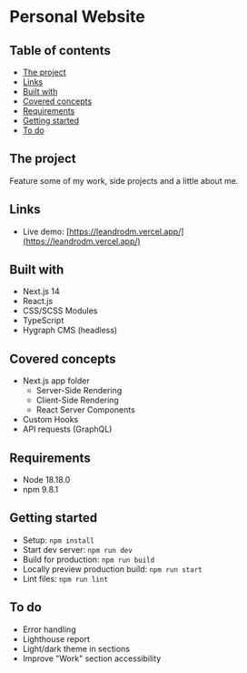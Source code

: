 # Personal Website

## Table of contents

- [The project](#the-project)
- [Links](#links)
- [Built with](#built-with)
- [Covered concepts](#covered-concepts)
- [Requirements](#requirements)
- [Getting started](#getting-started)
- [To do](#to-do)

## The project

Feature some of my work, side projects and a little about me.

## Links

- Live demo: [https://leandrodm.vercel.app/](https://leandrodm.vercel.app/)

## Built with

- Next.js 14
- React.js
- CSS/SCSS Modules
- TypeScript
- Hygraph CMS (headless)

## Covered concepts

- Next.js app folder
  - Server-Side Rendering
  - Client-Side Rendering
  - React Server Components
- Custom Hooks
- API requests (GraphQL)

## Requirements

- Node 18.18.0
- npm 9.8.1

## Getting started

- Setup: `npm install`
- Start dev server: `npm run dev`
- Build for production: `npm run build`
- Locally preview production build: `npm run start`
- Lint files: `npm run lint`

## To do

- Error handling
- Lighthouse report
- Light/dark theme in sections
- Improve "Work" section accessibility
